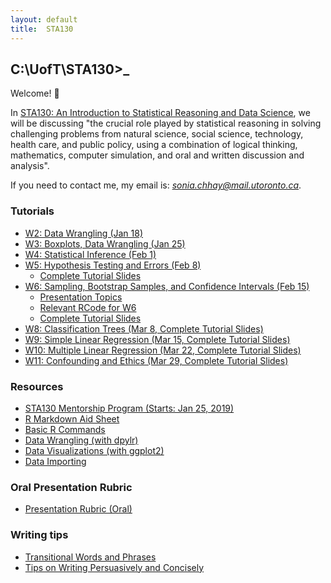 ```yaml
---
layout: default
title:  STA130
---
```


## C:\UofT\STA130>_

Welcome! 👋 

In [STA130: An Introduction to Statistical Reasoning and Data Science](https://fas.calendar.utoronto.ca/course/sta130h1), we will be discussing "the crucial role played by statistical reasoning in solving challenging problems from natural science, social science, technology, health care, and public policy, using a combination of logical thinking, mathematics, computer simulation, and oral and written discussion and analysis".

If you need to contact me, my email is: _[sonia.chhay@mail.utoronto.ca](mailto:sonia.chhay@mail.utoronto.ca)_.  

### Tutorials
- <a href="{{ 'w2_data_wrangling.pdf'   | relative_url }}">W2: Data Wrangling (Jan 18)</a> 
- <a href="{{ 'w3_boxplots.pdf'   | relative_url }}">W3: Boxplots, Data Wrangling (Jan 25)</a> 
- <a href="{{ 'w4_statistical_inference.pdf'   | relative_url }}">W4: Statistical Inference (Feb 1)</a> 
- <a href="{{ 'w5_hypothesis_testing.pdf'   | relative_url }}">W5: Hypothesis Testing and Errors (Feb 8)</a> <br>
  - <a href="{{ 'w5_updated.pdf'   | relative_url }}">Complete Tutorial Slides</a> 
- <a href="{{ 'w6_bootstrap_ci.pdf'   | relative_url }}">W6: Sampling, Bootstrap Samples, and Confidence Intervals (Feb 15)</a> <br>
  - <a href="{{ 'w6_topics.pdf'   | relative_url }}">Presentation Topics</a> <br>
  - <a href="{{ 'w6_rcode.pdf'   | relative_url }}">Relevant RCode for W6</a> <br>
  - <a href="{{ 'w6_updated.pdf'   | relative_url }}">Complete Tutorial Slides</a> <br>
- <a href="{{ 'w8_classification_trees.pdf'   | relative_url }}">W8: Classification Trees (Mar 8, Complete Tutorial Slides)</a> <br>
- <a href="{{ 'w9_slr.pdf'   | relative_url }}">W9: Simple Linear Regression (Mar 15, Complete Tutorial Slides)</a> <br>
- <a href="{{ 'w10_mlr.pdf'   | relative_url }}">W10: Multiple Linear Regression (Mar 22, Complete Tutorial Slides)</a> <br>
- <a href="{{ 'w11_confounding_ethics.pdf'   | relative_url }}">W11: Confounding and Ethics (Mar 29, Complete Tutorial Slides)</a> <br>


### Resources
- <a href="{{ 'mentorship.pdf'   | relative_url }}">STA130 Mentorship Program (Starts: Jan 25, 2019)</a> 
- <a href="{{ 'rmarkdown.pdf'   | relative_url }}">R Markdown Aid Sheet</a> 
- <a href="{{ 'basic_r.pdf'   | relative_url }}">Basic R Commands</a> 
- <a href="{{ 'data_wrangling.pdf'   | relative_url }}">Data Wrangling (with dpylr)</a> 
- <a href="{{ 'ggplot2_visualization.pdf'   | relative_url }}">Data Visualizations (with ggplot2)</a> 
- <a href="{{ 'data_import.pdf'   | relative_url }}">Data Importing</a> 


### Oral Presentation Rubric
- <a href="{{ 'presentation_rubric.pdf'   | relative_url }}">Presentation Rubric (Oral)</a> 


### Writing tips
- <a href="{{ 'transitions.pdf'   | relative_url }}">Transitional Words and Phrases</a> 
- <a href="{{ 'writing_concise.pdf'   | relative_url }}">Tips on Writing Persuasively and Concisely</a> 

